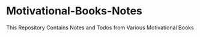 # Motivational-Books-Notes
This Repository Contains Notes and Todos from Various Motivational Books
